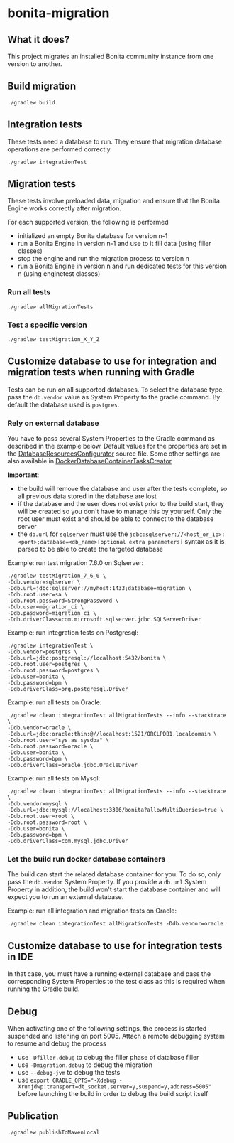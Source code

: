 bonita-migration
=================

What it does?
-------------
This project migrates an installed Bonita community instance from one version to another.


Build migration
---------------
```
./gradlew build
```


Integration tests
-----------------
These tests need a database to run. They ensure that migration database operations are performed correctly.

```
./gradlew integrationTest
```


Migration tests
---------------
These tests involve preloaded data, migration and ensure that the Bonita Engine works correctly after migration.

For each supported version, the following is performed
* initialized an empty Bonita database for version n-1
* run a Bonita Engine in version n-1 and use to it fill data (using filler classes)
* stop the engine and run the migration process to version n
* run a Bonita Engine in version n and run dedicated tests for this version n (using enginetest classes)

### Run all tests

```
./gradlew allMigrationTests
```

### Test a specific version

```
./gradlew testMigration_X_Y_Z
```


Customize database to use for integration and migration tests when running with Gradle
--------------------------------------------------------------------------------------

Tests can be run on all supported databases. To select the database type, pass the `db.vendor` value as System Property
to the gradle command. By default the database used is `postgres`.

### Rely on external database

You have to pass several System Properties to the Gradle command as described in the example below. Default values for the
properties are set in the [DatabaseResourcesConfigurator](buildSrc/src/main/groovy/org/bonitasoft/migration/plugin/db/DatabaseResourcesConfigurator.groovy)
source file.
Some other settings are also available in [DockerDatabaseContainerTasksCreator](buildSrc/src/main/groovy/org/bonitasoft/migration/plugin/db/DockerDatabaseContainerTasksCreator.groovy)

**Important**:
* the build will remove the database and user after the tests complete, so all previous data stored in the
database are lost
* if the database and the user does not exist prior to the build start, they will be created so you don't have to manage
this by yourself. Only the root user must exist and should be able to connect to the database server
* the `db.url` for `sqlserver` must use the `jdbc:sqlserver://<host_or_ip>:<port>;database=<db_name>[optional extra parameters]`
 syntax as it is parsed to be able to create the targeted database


Example: run test migration 7.6.0 on Sqlserver:
```
./gradlew testMigration_7_6_0 \
-Ddb.vendor=sqlserver \
-Ddb.url=jdbc:sqlserver://myhost:1433;database=migration \
-Ddb.root.user=sa \
-Ddb.root.password=StrongPassword \
-Ddb.user=migration_ci \
-Ddb.password=migration_ci \
-Ddb.driverClass=com.microsoft.sqlserver.jdbc.SQLServerDriver
```

Example: run integration tests on Postgresql:
```
./gradlew integrationTest \
-Ddb.vendor=postgres \
-Ddb.url=jdbc:postgresql://localhost:5432/bonita \
-Ddb.root.user=postgres \
-Ddb.root.password=postgres \
-Ddb.user=bonita \
-Ddb.password=bpm \
-Ddb.driverClass=org.postgresql.Driver
```

Example: run all tests on Oracle:
```
./gradlew clean integrationTest allMigrationTests --info --stacktrace \
-Ddb.vendor=oracle \
-Ddb.url=jdbc:oracle:thin:@//localhost:1521/ORCLPDB1.localdomain \
-Ddb.root.user="sys as sysdba" \
-Ddb.root.password=oracle \
-Ddb.user=bonita \
-Ddb.password=bpm \
-Ddb.driverClass=oracle.jdbc.OracleDriver
```

Example: run all tests on Mysql:
```
./gradlew clean integrationTest allMigrationTests --info --stacktrace \
-Ddb.vendor=mysql \
-Ddb.url=jdbc:mysql://localhost:3306/bonita?allowMultiQueries=true \
-Ddb.root.user=root \
-Ddb.root.password=root \
-Ddb.user=bonita \
-Ddb.password=bpm \
-Ddb.driverClass=com.mysql.jdbc.Driver
```


### Let the build run docker database containers

The build can start the related database container for you. To do so, only pass the `db.vendor` System Property.
If you provide a `db.url` System Property in addition, the build won't start the database container and will expect you to run an external database.

Example: run all integration and migration tests on Oracle:
```
./gradlew clean integrationTest allMigrationTests -Ddb.vendor=oracle
```


Customize database to use for integration tests in IDE
------------------------------------------------------

In that case, you must have a running external database and pass the corresponding System Properties to the test class as this is required
when running the Gradle build.


Debug
-----
When activating one of the following settings, the process is started suspended and listening on port 5005. Attach a remote
debugging system to resume and debug the process
* use `-Dfiller.debug` to debug the filler phase of database filler
* use `-Dmigration.debug` to debug the migration
* use `--debug-jvm` to debug the tests
* use `export GRADLE_OPTS="-Xdebug -Xrunjdwp:transport=dt_socket,server=y,suspend=y,address=5005"` before launching the build in order to debug the build script itself


Publication
-----------
```
./gradlew publishToMavenLocal
```
